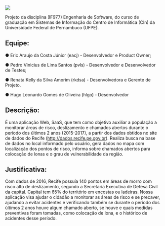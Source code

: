 <img src="https://lh3.googleusercontent.com/uMqrZP07lB39ElnpOraI85xx4D_4aJx1oWFhRGT0Osgv2R0CIZmgFi3xjqWcBsPM5idJhb6hBAaaM-E=w1920-h925"/>



Projeto da disciplina (IF977) Engenharia de Software, do curso de graduação em Sistemas de Informação do Centro de Informática (CIn) da Universidade Federal de Pernambuco (UFPE).

<h2>Equipe:</h2>

●	Eric Araujo da Costa Júnior (eacj) - Desenvolvedor e Product Owner;

●	Pedro Vinicius de Lima Santos (pvls) - Desenvolvedor e Desenvolvedor de Testes;

●	Renata Kelly da Silva Amorim (rkdsa) - Desenvolvedora e Gerente de Projeto.

●	Hugo Leonardo Gomes de Oliveira (hlgo) - Desenvolvedor 



<h2>Descrição:</h2>

É uma aplicação Web, SaaS, que tem como objetivo auxiliar a população a monitorar áreas de risco, deslizamento e chamados abertos durante o período dos últimos 2 anos (2015-2017), a partir dos dados obtidos no site de dados do Recife (http://dados.recife.pe.gov.br). Realiza busca na base de dados no local informado pelo usuário, gera dados no mapa com localização dos pontos de risco, informa sobre chamados abertos para colocação de lonas e o grau de vulnerabilidade da região.
	
<h2>Justificativa:</h2>

Com dados de 2016, Recife possuía 140 pontos em áreas de morro com risco alto de deslizamento, segundo a Secretaria Executiva de Defesa Civil da capital. Capital tem 65% do território em encostas ou ladeiras. Nossa aplicação visa ajudar o cidadão a monitorar as áreas de risco e se precaver, ajudando a evitar acidentes e verificando também se durante o período dos últimos 2 anos houve algum chamado aberto, se houve e quais medidas preventivas foram tomadas, como colocação de lona, e o histórico de acidentes desse período.
